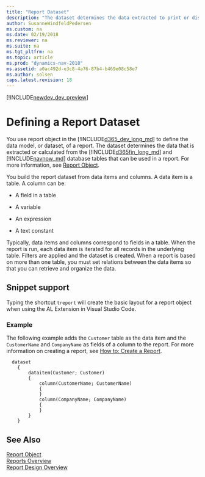 ```yaml
---
title: "Report Dataset"
description: "The dataset determines the data extracted to print or display the information from the database."
author: SusanneWindfeldPedersen
ms.custom: na
ms.date: 02/19/2018
ms.reviewer: na
ms.suite: na
ms.tgt_pltfrm: na
ms.topic: article
ms.prod: "dynamics-nav-2018"
ms.assetid: a0ac492d-e3c8-4a76-87b4-b469e08c58e7
ms.author: solsen
caps.latest.revision: 18
---
```


[!INCLUDE[newdev_dev_preview](includes/newdev_dev_preview.md)]

# Defining a Report Dataset
You use report object in the [!INCLUDE[d365_dev_long_md](includes/d365_dev_long_md.md)] to define the data model, or dataset, of a report. The dataset determines the data that is extracted or calculated from the [!INCLUDE[d365fin_long_md](includes/d365fin_long_md.md)] and [!INCLUDE[navnow_md](includes/navnow_md.md)] database tables that can be used in a report. For more information, see [Report Object](devenv-report-object.md).

You build the report dataset from data items and columns. A data item is a table. A column can be: 

-   A field in a table 

-   A variable

-   An expression 

-   A text constant

Typically, data items and columns correspond to fields in a table. When the report is run, each data item is iterated for all records in the underlying table. Filters are applied and the dataset is created. 
When a report is based on more than one table, you must set relations between the data items so that you can retrieve and organize the data. 

## Snippet support
Typing the shortcut ```treport``` will create the basic layout for a report object when using the AL Extension in Visual Studio Code. 

### Example
The following example adds the `Customer` table as the data item and the `CustomerName` and `CompanyName` as fields of a column to the report. For more information on creating a report, see [How to: Create a Report](devenv-howto-report-layout.md).
```
  dataset
    {
        dataitem(Customer; Customer)
        {
            column(CustomerName; CustomerName)
            {
            }
            column(CompanyName; CompanyName)
            {
            }
        }
    } 
```
## See Also
[Report Object](devenv-report-object.md)  
[Reports Overview](devenv-reports.md)  
[Report Design Overview](devenv-report-design-overview.md)  

